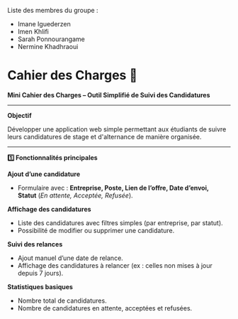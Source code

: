 Liste des membres du groupe :
- Imane Iguederzen
- Imen Khlifi
- Sarah Ponnourangame
- Nermine Khadhraoui

# **Cahier des Charges 📕**

**Mini Cahier des Charges – Outil Simplifié de Suivi des Candidatures**

---

**Objectif**

Développer une application web simple permettant aux étudiants de suivre leurs candidatures de stage et d'alternance de manière organisée.

---

**1️⃣ Fonctionnalités principales**

**Ajout d’une candidature**

- Formulaire avec : **Entreprise, Poste, Lien de l’offre, Date d’envoi, Statut** (*En attente, Acceptée, Refusée*).

**Affichage des candidatures**

- Liste des candidatures avec filtres simples (par entreprise, par statut).
- Possibilité de modifier ou supprimer une candidature.

**Suivi des relances**

- Ajout manuel d’une date de relance.
- Affichage des candidatures à relancer (ex : celles non mises à jour depuis 7 jours).

**Statistiques basiques**

- Nombre total de candidatures.
- Nombre de candidatures en attente, acceptées et refusées.
